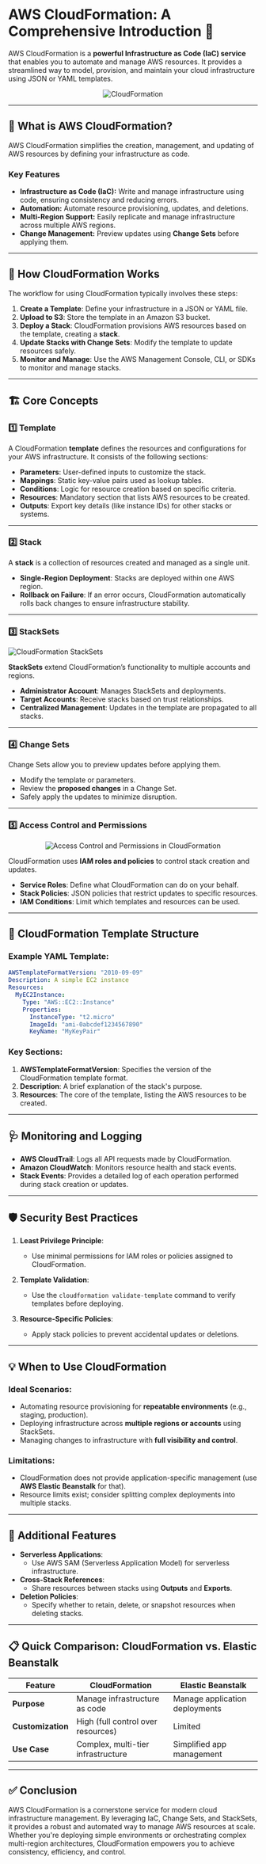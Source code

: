 # AWS CloudFormation: A Comprehensive Introduction 📜

AWS CloudFormation is a **powerful Infrastructure as Code (IaC) service** that enables you to automate and manage AWS resources. It provides a streamlined way to model, provision, and maintain your cloud infrastructure using JSON or YAML templates.

<div align="center">
  <img src="images/cf.png" alt="CloudFormation" />
</div>

---

## 🚀 **What is AWS CloudFormation?**

AWS CloudFormation simplifies the creation, management, and updating of AWS resources by defining your infrastructure as code.

### **Key Features**

- **Infrastructure as Code (IaC):** Write and manage infrastructure using code, ensuring consistency and reducing errors.
- **Automation:** Automate resource provisioning, updates, and deletions.
- **Multi-Region Support:** Easily replicate and manage infrastructure across multiple AWS regions.
- **Change Management:** Preview updates using **Change Sets** before applying them.

---

## 🔄 **How CloudFormation Works**

The workflow for using CloudFormation typically involves these steps:

1. **Create a Template**: Define your infrastructure in a JSON or YAML file.
2. **Upload to S3**: Store the template in an Amazon S3 bucket.
3. **Deploy a Stack**: CloudFormation provisions AWS resources based on the template, creating a **stack**.
4. **Update Stacks with Change Sets**: Modify the template to update resources safely.
5. **Monitor and Manage**: Use the AWS Management Console, CLI, or SDKs to monitor and manage stacks.

---

## 🏗️ **Core Concepts**

### **1️⃣ Template**

A CloudFormation **template** defines the resources and configurations for your AWS infrastructure. It consists of the following sections:

- **Parameters**: User-defined inputs to customize the stack.
- **Mappings**: Static key-value pairs used as lookup tables.
- **Conditions**: Logic for resource creation based on specific criteria.
- **Resources**: Mandatory section that lists AWS resources to be created.
- **Outputs**: Export key details (like instance IDs) for other stacks or systems.

---

### **2️⃣ Stack**

A **stack** is a collection of resources created and managed as a single unit.

- **Single-Region Deployment**: Stacks are deployed within one AWS region.
- **Rollback on Failure**: If an error occurs, CloudFormation automatically rolls back changes to ensure infrastructure stability.

---

### **3️⃣ StackSets**

![CloudFormation StackSets](images/cf-stack-set.png)

**StackSets** extend CloudFormation’s functionality to multiple accounts and regions.

- **Administrator Account**: Manages StackSets and deployments.
- **Target Accounts**: Receive stacks based on trust relationships.
- **Centralized Management**: Updates in the template are propagated to all stacks.

---

### **4️⃣ Change Sets**

Change Sets allow you to preview updates before applying them.

- Modify the template or parameters.
- Review the **proposed changes** in a Change Set.
- Safely apply the updates to minimize disruption.

---

### **5️⃣ Access Control and Permissions**

<div align="center">
  <img src="images/access-control-and-permissions-in-cf.png" alt="Access Control and Permissions in CloudFormation" />
</div>

CloudFormation uses **IAM roles and policies** to control stack creation and updates.

- **Service Roles**: Define what CloudFormation can do on your behalf.
- **Stack Policies**: JSON policies that restrict updates to specific resources.
- **IAM Conditions**: Limit which templates and resources can be used.

---

## 🔧 **CloudFormation Template Structure**

### Example YAML Template:

```yaml
AWSTemplateFormatVersion: "2010-09-09"
Description: A simple EC2 instance
Resources:
  MyEC2Instance:
    Type: "AWS::EC2::Instance"
    Properties:
      InstanceType: "t2.micro"
      ImageId: "ami-0abcdef1234567890"
      KeyName: "MyKeyPair"
```

### Key Sections:

1. **AWSTemplateFormatVersion**: Specifies the version of the CloudFormation template format.
2. **Description**: A brief explanation of the stack's purpose.
3. **Resources**: The core of the template, listing the AWS resources to be created.

---

## 🩺 **Monitoring and Logging**

- **AWS CloudTrail**: Logs all API requests made by CloudFormation.
- **Amazon CloudWatch**: Monitors resource health and stack events.
- **Stack Events**: Provides a detailed log of each operation performed during stack creation or updates.

---

## 🛡 **Security Best Practices**

1. **Least Privilege Principle**:

   - Use minimal permissions for IAM roles or policies assigned to CloudFormation.

2. **Template Validation**:

   - Use the `cloudformation validate-template` command to verify templates before deploying.

3. **Resource-Specific Policies**:
   - Apply stack policies to prevent accidental updates or deletions.

---

## 💡 **When to Use CloudFormation**

### Ideal Scenarios:

- Automating resource provisioning for **repeatable environments** (e.g., staging, production).
- Deploying infrastructure across **multiple regions or accounts** using StackSets.
- Managing changes to infrastructure with **full visibility and control**.

### Limitations:

- CloudFormation does not provide application-specific management (use **AWS Elastic Beanstalk** for that).
- Resource limits exist; consider splitting complex deployments into multiple stacks.

---

## 📝 **Additional Features**

- **Serverless Applications**:
  - Use AWS SAM (Serverless Application Model) for serverless infrastructure.
- **Cross-Stack References**:
  - Share resources between stacks using **Outputs** and **Exports**.
- **Deletion Policies**:
  - Specify whether to retain, delete, or snapshot resources when deleting stacks.

---

## 📋 **Quick Comparison: CloudFormation vs. Elastic Beanstalk**

| Feature           | CloudFormation                     | Elastic Beanstalk              |
| ----------------- | ---------------------------------- | ------------------------------ |
| **Purpose**       | Manage infrastructure as code      | Manage application deployments |
| **Customization** | High (full control over resources) | Limited                        |
| **Use Case**      | Complex, multi-tier infrastructure | Simplified app management      |

---

## ✅ **Conclusion**

AWS CloudFormation is a cornerstone service for modern cloud infrastructure management. By leveraging IaC, Change Sets, and StackSets, it provides a robust and automated way to manage AWS resources at scale. Whether you're deploying simple environments or orchestrating complex multi-region architectures, CloudFormation empowers you to achieve consistency, efficiency, and control.
